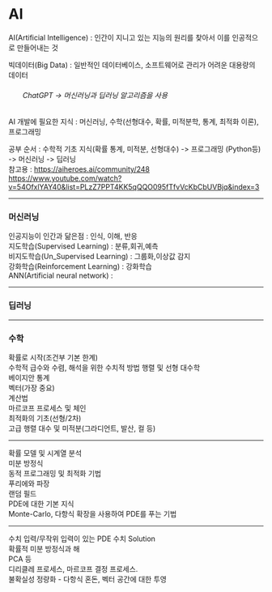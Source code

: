 # AI
AI(Artificial Intelligence) : 인간이 지니고 있는 지능의 원리를 찾아서 이를 인공적으로 만들어내는 것<br>

빅데이터(Big Data) : 일반적인 데이터베이스, 소프트웨어로 관리가 어려운 대용량의 데이터
<h6>　　ChatGPT -> 머신러닝과 딥러닝 알고리즘을 사용</h6>

AI 개발에 필요한 지식 : 머신러닝, 수학(선형대수, 확률, 미적분학, 통계, 최적화 이론), 프로그래밍  <br>

공부 순서 : 수학적 기초 지식(확률 통계, 미적분, 선형대수) -> 프로그래밍 (Python등) -> 머신러닝 -> 딥러닝  <br> 
참고용 : https://aiheroes.ai/community/248 <br> 
https://www.youtube.com/watch?v=54OfxlYAY40&list=PLzZ7PPT4KK5qQQO095fTfvVcKbCbUVBjq&index=3
<br>
<hr>
<h3>머신러닝</h3>
인공지능이 인간과 닮은점 : 인식, 이해, 반응<br>
지도학습(Supervised Learning) : 분류,회귀,예측<br>
비지도학습(Un_Supervised Learning) : 그룹화,이상값 감지<br>
강화학습(Reinforcement Learning) : 강화학습<br>
ANN(Artificial neural network) : 
<hr>
<h3>딥러닝</h3>



<hr>
<h3>수학</h3>
확률로 시작(조건부 기본 한계) <br>
수학적 급수와 수렴, 해석을 위한 수치적 방법 행렬 및 선형 대수학 <br>
베이지안 통계 <br>
벡터(가장 중요) <br>
계산법 <br>
마르코프 프로세스 및 체인 <br>
최적화의 기초(선형/2차) <br>
고급 행렬 대수 및 미적분(그라디언트, 발산, 컬 등) <br>

<hr>

확률 모델 및 시계열 분석 <br>
미분 방정식 <br>
동적 프로그래밍 및 최적화 기법 <br>
푸리에와 파장 <br>
랜덤 필드 <br>
PDE에 대한 기본 지식 <br>
Monte-Carlo, 다항식 확장을 사용하여 PDE를 푸는 기법 <br>

<hr>

수치 입력/무작위 입력이 있는 PDE 수치 Solution <br>
확률적 미분 방정식과 해 <br>
PCA 등 <br>
디리클레 프로세스, 마르코프 결정 프로세스. <br>
불확실성 정량화 - 다항식 혼돈, 벡터 공간에 대한 투영 <br>






